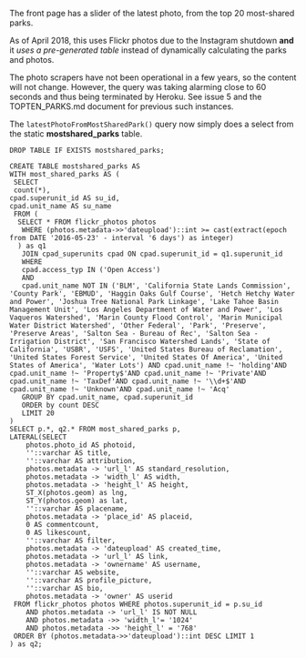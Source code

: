 The front page has a slider of the latest photo, from the top 20 most-shared parks.

As of April 2018, this uses Flickr photos due to the Instagram shutdown **and** it *uses a pre-generated table* instead of dynamically calculating the parks and photos.

The photo scrapers have not been operational in a few years, so the content will not change. However, the query was taking alarming close to 60 seconds and thus being terminated by Heroku. See issue 5 and the TOPTEN_PARKS.md document for previous such instances.

The `latestPhotoFromMostSharedPark()` query now simply does a select from the static **mostshared_parks** table.


```
DROP TABLE IF EXISTS mostshared_parks;

CREATE TABLE mostshared_parks AS 
WITH most_shared_parks AS (
 SELECT
 count(*),
cpad.superunit_id AS su_id,
cpad.unit_name AS su_name
 FROM (
  SELECT * FROM flickr_photos photos
   WHERE (photos.metadata->>'dateupload')::int >= cast(extract(epoch from DATE '2016-05-23' - interval '6 days') as integer)
  ) as q1
   JOIN cpad_superunits cpad ON cpad.superunit_id = q1.superunit_id
   WHERE 
   cpad.access_typ IN ('Open Access')
   AND
   cpad.unit_name NOT IN ('BLM', 'California State Lands Commission', 'County Park', 'EBMUD', 'Haggin Oaks Gulf Course', 'Hetch Hetchy Water and Power', 'Joshua Tree National Park Linkage', 'Lake Tahoe Basin Management Unit', 'Los Angeles Department of Water and Power', 'Los Vaqueros Watershed', 'Marin County Flood Control', 'Marin Municipal Water District Watershed', 'Other Federal', 'Park', 'Preserve', 'Preserve Areas', 'Salton Sea - Bureau of Rec', 'Salton Sea - Irrigation District', 'San Francisco Watershed Lands', 'State of California', 'USBR', 'USFS', 'United States Bureau of Reclamation', 'United States Forest Service', 'United States Of America', 'United States of America', 'Water Lots') AND cpad.unit_name !~ 'holding'AND cpad.unit_name !~ 'Property$'AND cpad.unit_name !~ 'Private'AND cpad.unit_name !~ 'TaxDef'AND cpad.unit_name !~ '\\d+$'AND cpad.unit_name !~ 'Unknown'AND cpad.unit_name !~ 'Acq'
   GROUP BY cpad.unit_name, cpad.superunit_id
   ORDER by count DESC
   LIMIT 20
)
SELECT p.*, q2.* FROM most_shared_parks p,
LATERAL(SELECT
    photos.photo_id AS photoid,
    ''::varchar AS title,
    ''::varchar AS attribution,
    photos.metadata -> 'url_l' AS standard_resolution,
    photos.metadata -> 'width_l' AS width,
    photos.metadata -> 'height_l' AS height,
    ST_X(photos.geom) as lng,
    ST_Y(photos.geom) as lat,
    ''::varchar AS placename,
    photos.metadata -> 'place_id' AS placeid,
    0 AS commentcount,
    0 AS likescount,
    ''::varchar AS filter,
    photos.metadata -> 'dateupload' AS created_time,
    photos.metadata -> 'url_l' AS link,
    photos.metadata -> 'ownername' AS username,
    ''::varchar AS website,
    ''::varchar AS profile_picture,
    ''::varchar AS bio,
    photos.metadata -> 'owner' AS userid
 FROM flickr_photos photos WHERE photos.superunit_id = p.su_id
    AND photos.metadata -> 'url_l' IS NOT NULL
    AND photos.metadata ->> 'width_l'= '1024'
    AND photos.metadata ->> 'height_l' = '768'
 ORDER BY (photos.metadata->>'dateupload')::int DESC LIMIT 1
) as q2;
```
